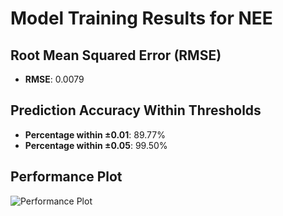 # Model Training Results for NEE

## Root Mean Squared Error (RMSE)
- **RMSE**: 0.0079

## Prediction Accuracy Within Thresholds
- **Percentage within ±0.01**: 89.77%
- **Percentage within ±0.05**: 99.50%

## Performance Plot
![Performance Plot](../imgs/NEE.png)
